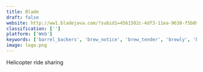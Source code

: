 ```yaml
---
title: Blade
draft: false 
website: http://ww1.bladejava.com/?subid1=4561502c-4df3-11ea-9638-f5b09e2e3825
classification: ['']
platform: ['Web']
keywords: ['barrel_backers', 'brew_notice', 'brew_tender', 'brewly', 'bybrand', 'craft_beer_club', 'create_a_signature', 'deskbeers', 'export_to_salesforce', 'jethop', 'kitty_hawk', 'lilium', 'ride', 'sigstr', 'stretch', 'synek', 'uber_bus', 'vinepair', 'volocopter', 'wisk', 'wisestamp', 'open.sen.se']
image: logo.png
---
```

Helicopter ride sharing